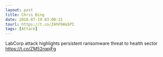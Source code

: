 ```yaml
---
layout: post
title: Chris Bing
date: 2018-07-19 03:00:21
tourl: https://t.co/Z4hF6WaSPI
tags: [Attack]
---
```

LabCorp attack highlights persistent ransomware threat to health sector https://t.co/ZM52rqpjFg
